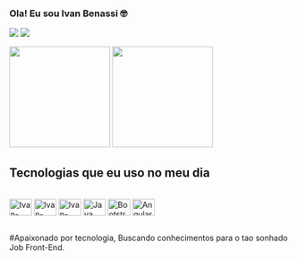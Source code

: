 ### Ola! Eu sou Ivan Benassi 🤓


<a href="https://www.linkedin.com/in/ivan-benassi/" target="_blank"></a><img src="https://img.shields.io/badge/LinkedIn-0077B5?style=for-the-        badge&logo=linkedin&logoColor=white">
<a href=" " target="_blank"></a><img src="https://img.shields.io/badge/Instagram-E4405F?style=for-the-badge&logo=instagram&logoColor=white">

   <div>
        <a href="https://beacons.ai/iBENASSI91"></a>
        <img height="180em" src="https://github-readme-stats.vercel.app/api?username=iBENASSI91&show_icons=true&theme=dracula&include_all_comits=true&count_private=true"/>
        <img height="180em" src="https://github-readme-stats.vercel.app/api/top-langs/?username=iBENASSI91&layout=compact&langs_count=16&theme=dracula"/>
    </div>
    
 ## Tecnologias que eu uso no meu dia

  
  <div style="display: inline_block"><br>
    <img  align="center" alt="Ivan-Html" height="30" width="40" src="https://img.shields.io/badge/HTML5-E34F26?style=for-the-badge&logo=html5&logoColor=white">
    <img  align="center" alt="Ivan-CSS3" height="30" width="40" src="https://img.shields.io/badge/CSS3-1572B6?style=for-the-badge&logo=css3&logoColor=white"> 
    <img  align="center" alt="Ivan-JavaScript" height="30" width="40" src="https://img.shields.io/badge/JavaScript-F7DF1E?style=for-the-badge&logo=javascript&logoColor=black">
    <img  align="center" alt="Java" height="30" width="40" src="https://img.shields.io/badge/Java-ED8B00?style=for-the-badge&logo=java&logoColor=white"> 
    <img  align="center" alt="Bootstrap" height="30" width="40" src="https://img.shields.io/badge/Bootstrap-563D7C?style=for-the-badge&logo=bootstrap&logoColor=white"> 
    <img  align="center" alt="Angular" height="30" width="40" src="https://img.shields.io/badge/Angular-DD0031?style=for-the-badge&logo=angular&logoColor=white">
    </div><br>
    
       
 
    
    
   #Apaixonado por tecnologia, Buscando conhecimentos para o tao sonhado Job Front-End.
